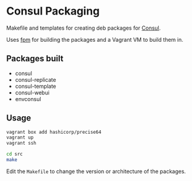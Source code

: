 Consul Packaging
================
Makefile and templates for creating deb packages for [Consul](https://consul.io).

Uses [fpm](https://github.com/jordansissel/fpm) for building the packages and a Vagrant VM to build them in.

Packages built
--------------

- consul
- consul-replicate
- consul-template
- consul-webui
- envconsul

Usage
-----

```bash
vagrant box add hashicorp/precise64
vagrant up
vagrant ssh

cd src
make
```

Edit the ``Makefile`` to change the version or architecture of the packages.
